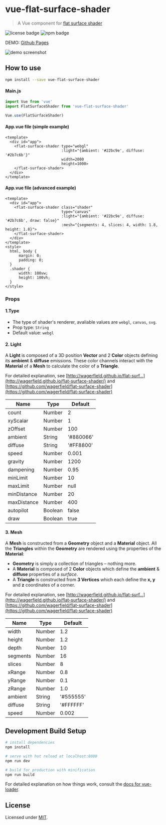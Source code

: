 # vue-flat-surface-shader

> A Vue component for [flat surface shader](https://github.com/wagerfield/flat-surface-shader)

![license badge](https://img.shields.io/npm/l/vue-flat-surface-shader.svg?style=flat-square) ![npm badge](https://img.shields.io/npm/v/vue-flat-surface-shader.svg?style=flat-square)

DEMO:  [Github Pages](https://grzhan.github.io/vue-flat-surface-shader/)

![demo screenshot](https://ws3.sinaimg.cn/large/006tKfTcgy1fjxbf31cp5j30m80eiq3p.jpg)



## How to use

```bash
npm install --save vue-flat-surface-shader
```

#### Main.js

```javascript
import Vue from 'vue'
import FlatSurfaceShader from 'vue-flat-surface-shader'

Vue.use(FlatSurfaceShader)
```

#### App.vue file (simple example)

```vue
<template>
  <div id="app">
    <flat-surface-shader type="webgl" 
                         :light="{ambient: '#22bc9e', diffuse: '#2b7c6b'}"
                         width=2000
                         height=1000>
    </flat-surface-shader>
  </div>
</template>
```

#### App.vue file (advanced example)

```vue
<template>
  <div id="app">
    <flat-surface-shader class="shader"
                         type="canvas" 
                         :light="{ambient: '#22bc9e', diffuse: '#2b7c6b', draw: false}" 
                         :mesh="{segments: 4, slices: 4, width: 1.8, height: 1.8}">
    </flat-surface-shader>
  </div>
</template>
<style>
  html, body {
      margin: 0;
      padding: 0;
  }
  .shader {
      width: 100vw;
      height: 100vh;
  }
</style>
```

### Props

#### 1.Type

+ The type of shader's renderer, avaliable values are `webgl`, `canvas`, `svg`.
+ Prop type: `String`
+ Default value: `webgl`

#### 2. Light

A **Light** is composed of a 3D position **Vector** and 2 **Color** objects defining its **ambient** & **diffuse** emissions. These color channels interact with the **Material** of a **Mesh** to calculate the color of a **Triangle**.

For detailed explanation, see [http://wagerfield.github.io/flat-surf…](http://wagerfield.github.io/flat-surface-shader/) and [https://github.com/wagerfield/flat-surface-shader](https://github.com/wagerfield/flat-surface-shader)

| Name        | Type    | Default   |
| ----------- | ------- | --------- |
| count       | Number  | 2         |
| xyScalar    | Number  | 1         |
| zOffset     | Number  | 100       |
| ambient     | String  | '#880066' |
| diffuse     | String  | '#FF8800' |
| speed       | Number  | 0.001     |
| gravity     | Number  | 1200      |
| dampening   | Number  | 0.95      |
| minLimit    | Number  | 10        |
| maxLimit    | Number  | null      |
| minDistance | Number  | 20        |
| maxDistance | Number  | 400       |
| autopilot   | Boolean | false     |
| draw        | Boolean | true      |

#### 3. Mesh

A **Mesh** is constructed from a **Geometry** object and a **Material** object. All the **Triangles** within the **Geometry** are rendered using the properties of the **Material**:

+ **Geometry** is simply a collection of triangles – nothing more.
+ A **Material** is composed of 2 **Color** objects which define the **ambient** & **diffuse** properties of a *surface*.
+ A **Triangle** is constructed from **3 Vertices** which each define the **x, y** and **z** coordinates of a corner. 

For detailed explanation, see [http://wagerfield.github.io/flat-surf…](http://wagerfield.github.io/flat-surface-shader/) and [https://github.com/wagerfield/flat-surface-shader](https://github.com/wagerfield/flat-surface-shader)



| Name     | Type   | Default   |
| -------- | ------ | --------- |
| width    | Number | 1.2       |
| height   | Number | 1.2       |
| depth    | Number | 10        |
| segments | Number | 16        |
| slices   | Number | 8         |
| xRange   | Number | 0.8       |
| yRange   | Number | 0.1       |
| zRange   | Number | 1.0       |
| ambient  | String | '#555555' |
| diffuse  | String | '#FFFFFF' |
| speed    | Number | 0.002     |

## Development Build Setup

``` bash
# install dependencies
npm install

# serve with hot reload at localhost:8080
npm run dev

# build for production with minification
npm run build
```

For detailed explanation on how things work, consult the [docs for vue-loader](http://vuejs.github.io/vue-loader).

## License

Licensed under [MIT](http://www.opensource.org/licenses/mit-license.php).